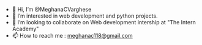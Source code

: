 - 👋 Hi, I’m @MeghanaCVarghese
- 👀 I’m interested in web development and python projects.
- 💞️ I’m looking to collaborate on Web development intership at "The Intern Academy"
- 📫 How to reach me : meghanac118@gmail.com

<!---
MeghanaCVarghese/MeghanaCVarghese is a ✨ special ✨ repository because its `README.md` (this file) appears on your GitHub profile.
You can click the Preview link to take a look at your changes.
--->
